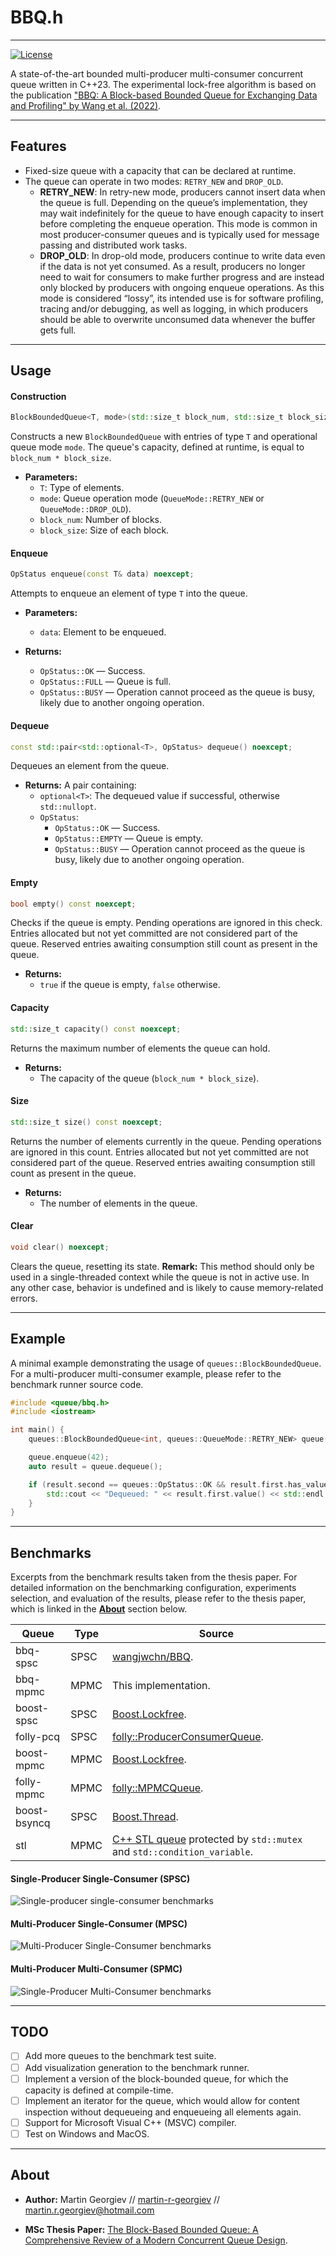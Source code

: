 # BBQ.h
---

[![License](https://img.shields.io/badge/license-MIT-blue.svg)](https://raw.githubusercontent.com/martin-r-georgiev/block-bounded-queue/master/LICENSE)

A state-of-the-art bounded multi-producer multi-consumer concurrent queue written in C++23. The experimental lock-free algorithm is based on the publication ["BBQ: A Block-based Bounded Queue for Exchanging Data and Profiling" by Wang et al. (2022)](https://www.usenix.org/conference/atc22/presentation/wang-jiawei).

---

## Features
- Fixed-size queue with a capacity that can be declared at runtime.
- The queue can operate in two modes: `RETRY_NEW` and `DROP_OLD`.
  - **RETRY_NEW**: In retry-new mode, producers cannot insert data when the queue is full. Depending on the queue’s implementation, they may wait indefinitely for the queue to have enough capacity to insert before completing the enqueue operation. This mode is common in most producer-consumer queues and is typically used for message passing and distributed work tasks.
  - **DROP_OLD**: In drop-old mode, producers continue to write data even if the data is not yet consumed. As a result, producers no longer need to wait for consumers to make further progress and are instead only blocked by producers with ongoing enqueue operations. As this mode is considered “lossy”, its intended use is for software profiling, tracing and/or debugging, as well as logging, in which producers should be able to overwrite unconsumed data whenever the buffer gets full.

---

## Usage

#### Construction
```cpp
BlockBoundedQueue<T, mode>(std::size_t block_num, std::size_t block_size);
```

Constructs a new `BlockBoundedQueue` with entries of type `T` and operational queue mode `mode`. The queue's capacity, defined at runtime, is equal to `block_num * block_size`.

- **Parameters:**
  - `T`: Type of elements.
  - `mode`: Queue operation mode (`QueueMode::RETRY_NEW` or `QueueMode::DROP_OLD`).
  - `block_num`: Number of blocks.
  - `block_size`: Size of each block.

#### Enqueue

```cpp
OpStatus enqueue(const T& data) noexcept;
```

Attempts to enqueue an element of type `T` into the queue.

- **Parameters:**
  - `data`: Element to be enqueued.

- **Returns:**
  - `OpStatus::OK` — Success.
  - `OpStatus::FULL` — Queue is full.
  - `OpStatus::BUSY` — Operation cannot proceed as the queue is busy, likely due to another ongoing operation.

#### Dequeue

```cpp
const std::pair<std::optional<T>, OpStatus> dequeue() noexcept;
```

Dequeues an element from the queue.

- **Returns:**
  A pair containing:
  - `optional<T>`: The dequeued value if successful, otherwise `std::nullopt`.
  - `OpStatus`:
    - `OpStatus::OK` — Success.
    - `OpStatus::EMPTY` — Queue is empty.
    - `OpStatus::BUSY` — Operation cannot proceed as the queue is busy, likely due to another ongoing operation.

#### Empty

```cpp
bool empty() const noexcept;
```

Checks if the queue is empty. Pending operations are ignored in this check. Entries allocated but not yet committed are not considered part of the queue. Reserved entries awaiting consumption still count as present in the queue.

- **Returns:**
  - `true` if the queue is empty, `false` otherwise.

#### Capacity

```cpp
std::size_t capacity() const noexcept;
```

Returns the maximum number of elements the queue can hold.

- **Returns:**
    - The capacity of the queue (`block_num * block_size`).

#### Size

```cpp
std::size_t size() const noexcept;
```

Returns the number of elements currently in the queue. Pending operations are ignored in this count. Entries allocated but not yet committed are not considered part of the queue. Reserved entries awaiting consumption still count as present in the queue.

- **Returns:**
    - The number of elements in the queue.

#### Clear

```cpp
void clear() noexcept;
```

Clears the queue, resetting its state.
**Remark:** This method should only be used in a single-threaded context while the queue is not in active use. In any other case, behavior is undefined and is likely to cause memory-related errors.

---

## Example

A minimal example demonstrating the usage of `queues::BlockBoundedQueue`. For a multi-producer multi-consumer example, please refer to the benchmark runner source code.

```cpp
#include <queue/bbq.h>
#include <iostream>

int main() {
    queues::BlockBoundedQueue<int, queues::QueueMode::RETRY_NEW> queue(8, 64);

    queue.enqueue(42);
    auto result = queue.dequeue();

    if (result.second == queues::OpStatus::OK && result.first.has_value()) {
        std::cout << "Dequeued: " << result.first.value() << std::endl;
    }
}
```

---

## Benchmarks

Excerpts from the benchmark results taken from the thesis paper. For detailed information on the benchmarking configuration, experiments selection, and evaluation of the results, please refer to the thesis paper, which is linked in the [**About**](#about) section below.

| Queue         | Type   | Source                                                                                      |
|---------------|--------|---------------------------------------------------------------------------------------------|
| bbq-spsc      | SPSC   | [wangjwchn/BBQ](https://github.com/wangjwchn/BBQ).                                          |
| bbq-mpmc      | MPMC   | This implementation.                                                                        |
| boost-spsc    | SPSC   | [Boost.Lockfree](https://www.boost.org/doc/libs/1_89_0/doc/html/doxygen/classboost_1_1lockfree_1_1spsc__queue.html). |
| folly-pcq     | SPSC   | [folly::ProducerConsumerQueue](https://github.com/facebook/folly/blob/main/folly/ProducerConsumerQueue.h). |
| boost-mpmc    | MPMC   | [Boost.Lockfree](https://www.boost.org/doc/libs/1_89_0/doc/html/doxygen/classboost_1_1lockfree_1_1queue.html). |
| folly-mpmc    | MPMC   | [folly::MPMCQueue](https://github.com/facebook/folly/blob/main/folly/MPMCQueue.h).          |
| boost-bsyncq  | SPSC   | [Boost.Thread](https://www.boost.org/doc/libs/master/doc/html/thread/sds.html#thread.sds.synchronized_queues.ref.sync_bounded_queue_ref). |
| stl           | MPMC   | [C++ STL queue](https://en.cppreference.com/w/cpp/container/queue.html) protected by `std::mutex` and `std::condition_variable`. |

#### Single-Producer Single-Consumer (SPSC)
![Single-producer single-consumer benchmarks](docs/figures/spsc.png)

#### Multi-Producer Single-Consumer (MPSC)
![Multi-Producer Single-Consumer benchmarks](docs/figures/mpsc.png)

#### Multi-Producer Multi-Consumer (SPMC)
![Single-Producer Multi-Consumer benchmarks](docs/figures/spmc.png)

---
## TODO

- [ ] Add more queues to the benchmark test suite.
- [ ] Add visualization generation to the benchmark runner.
- [ ] Implement a version of the block-bounded queue, for which the capacity is defined at compile-time.
- [ ] Implement an iterator for the queue, which would allow for content inspection without dequeueing and enqueueing all elements again.
- [ ] Support for Microsoft Visual C++ (MSVC) compiler.
- [ ] Test on Windows and MacOS.

---

## About

- **Author:** Martin Georgiev // [martin-r-georgiev](https://github.com/martin-r-georgiev) // martin.r.georgiev@hotmail.com

- **MSc Thesis Paper:** [The Block-Based Bounded Queue: A Comprehensive Review of a Modern Concurrent Queue Design](https://dspace.uba.uva.nl/server/api/core/bitstreams/37ab24f5-c31a-49a6-bf45-588bf06aa2df/content).
